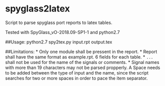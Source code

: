 # spyglass2latex
Script to parse spyglass port reports to latex tables.

Tested with SpyGlass\_vO-2018.09-SP1-1 and python2.7

##Usage:
    python2.7 spy2tex.py input.rpt output.tex 

##Limitations:
    * Only one module shall be pressent in the report.
    * Report shall have the same format as example.rpt. 6 fields for each table.
    * `...` shall not be used for the name of the signals or comments.
    * Signal names with more than 19 characters may not be parsed propperly. A
    Space needs to be added between the type of input and the name, since the
    script searches for two or more spaces in order to pace the item separator.

